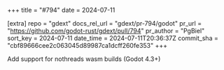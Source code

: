 +++
title = "#794"
date = 2024-07-11

[extra]
repo = "gdext"
docs_rel_url = "gdext/pr-794/godot"
pr_url = "https://github.com/godot-rust/gdext/pull/794"
pr_author = "PgBiel"
sort_key = 2024-07-11
date_time = 2024-07-11T20:36:37Z
commit_sha = "cbf89666cee2c063045d89987ca1dcff260fe353"
+++

Add support for nothreads wasm builds (Godot 4.3+)
